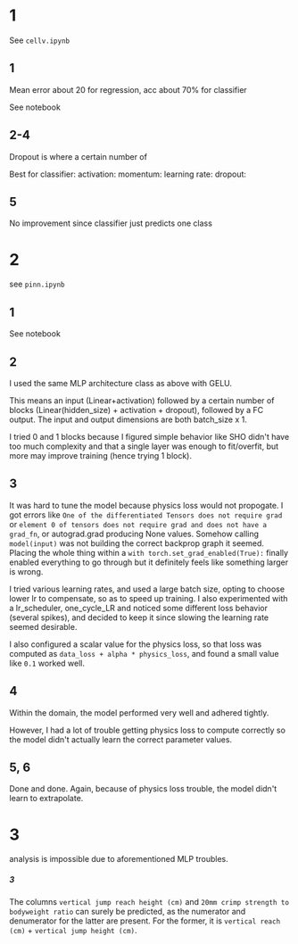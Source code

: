 # 1

See `cellv.ipynb`



## 1

Mean error about 20 for regression,
acc about 70% for classifier

See notebook

## 2-4

Dropout is where a certain number of 

Best for classifier:
activation:
momentum:
learning rate:
dropout:



## 5

No improvement since classifier just predicts one class

# 2

see `pinn.ipynb`

## 1

See notebook

## 2

I used the same MLP architecture class as above with GELU.

This means an input (Linear+activation) followed by a certain number of blocks (Linear(hidden_size) + activation + dropout), followed by a FC output. The input and output dimensions are both batch_size x 1.

I tried 0 and 1 blocks because I figured simple behavior like SHO didn't have too much complexity and that a single layer was enough to fit/overfit, but more may improve training (hence trying 1 block).



## 3

It was hard to tune the model because physics loss would not propogate.
I got errors like `One of the differentiated Tensors does not require grad` or `element 0 of tensors does not require grad and does not have a grad_fn`, or autograd.grad producing None values. Somehow calling `model(input)` was not building the correct backprop graph it seemed. Placing the whole thing within a `with torch.set_grad_enabled(True):` finally enabled everything to go through but it definitely feels like something larger is wrong.

I tried various learning rates, and used a large batch size, opting to choose lower lr to compensate, so as to speed up training. I also experimented with a lr_scheduler, one_cycle_LR and noticed some different loss behavior (several spikes), and decided to keep it since slowing the learning rate seemed desirable.

I also configured a scalar value for the physics loss, so that loss was computed as `data_loss + alpha * physics_loss`, and found a small value like `0.1` worked well.



## 4

Within the domain, the model performed very well and adhered tightly.

However, I had a lot of trouble getting physics loss to compute correctly so the model didn't actually learn the correct parameter values.

## 5, 6

Done and done.
Again, because of physics loss trouble, the model didn't learn to extrapolate.



# 3

analysis is impossible due to aforementioned MLP troubles.



##### 3

The columns `vertical jump reach height (cm)` and `20mm crimp strength to bodyweight ratio` can surely be predicted, as the numerator and denumerator for the latter are present.
For the former, it is `vertical reach (cm)` + `vertical jump height (cm)`.